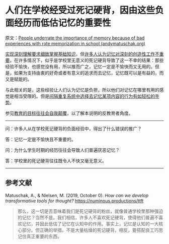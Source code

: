 # 人们在学校经受过死记硬背，因由这些负面经历而低估记忆的重要性

原文：[People underrate the importance of memory because of bad experiences with rote memorization in school (andymatuschak.org)](https://notes.andymatuschak.org/z5d7PMFhoTTpJfGAXms4H9gSBvUDRHb43pkfn)

[实现深刻理解要求细致掌握基础知识](https://notes.andymatuschak.org/zQiumA4k3SXo1GeRVJpsrVaBRETAoyYmSERS)，但[许多人认为记忆对深刻的创造性工作不重要](https://notes.andymatuschak.org/zD5zaKmvTFAAL3PTJGWzkAQr6CtoBCdoXBpM)。在许多情况下，似乎是学校里无意义的死记硬背导致了这一不幸的结果：那些经验不愉快，也感觉没有用，所以推而广之，记忆一定是不愉快而又无用的。但是，如果为支持由衷的好奇或者有意义的追求而去记忆，记忆既可以是有益的，而又是赋能的。

与此相关的是，这些经验让人们认为记忆是负担，所以他们对记忆在哪里有用的感觉是相当受限的。但是[间隔重复系统中选择去记忆某项内容的行为有如轻松的手势](https://notes.andymatuschak.org/z2vBgMKvhXq9yM4wMR3uuQVsqJRarfbfbEoWr)。

参见[教育的目标往往会自我颠覆](https://notes.andymatuschak.org/z6qfYv9SPx6M9FZPzVj7o4qVRD1iTGJpMfz6J)，以了解本说明的反教育者角度。

------

问：许多人从在学校死记硬背的负面经验中，得出了什么错误的推广？

答：记忆一定是不愉快且不重要的。

问：为什么学生时期的经历往往会导致人们普遍厌恶记忆？

答：学校里的死记硬背往往既令人不快又毫无意义。

------

## 参考文献

Matuschak, A., & Nielsen, M. (2019, October 0). *How can we develop transformative tools for thought?* https://numinous.productions/ttft

> 那么，这一切是否意味着我们是死记硬背的粉丝，就像普通学校里那种强迫的记忆？当然不是。我们相信，许多人不喜欢死记硬背，使得他们普遍不喜欢记忆，并因此低估了记忆在认知中的作用。事实上，记忆是认知的一大核心部分。但正确的举措，不是大量枯燥的死记硬背。相反，要搭配良工巧思记住真正重要的东西。